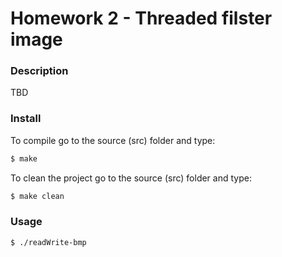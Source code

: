 # Homework 2 - Threaded filster image

### Description

TBD

### Install

To compile go to the source (src) folder and type:

```bash
$ make
```

To clean the project go to the source (src) folder and type:

```bash
$ make clean
```

### Usage

```bash
$ ./readWrite-bmp
```
